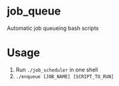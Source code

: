 # job_queue
Automatic job queueing bash scripts

# Usage
1. Run ```./job_scheduler``` in one shell
2. ```./enqueue [JOB_NAME] [SCRIPT_TO_RUN]```
